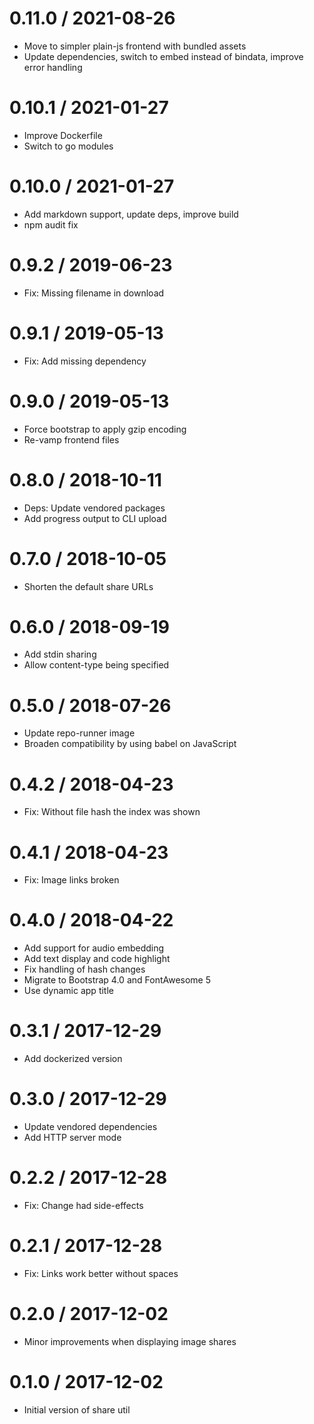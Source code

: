 # 0.11.0 / 2021-08-26

  * Move to simpler plain-js frontend with bundled assets
  * Update dependencies, switch to embed instead of bindata, improve error handling

# 0.10.1 / 2021-01-27

  * Improve Dockerfile
  * Switch to go modules

# 0.10.0 / 2021-01-27

  * Add markdown support, update deps, improve build
  * npm audit fix

# 0.9.2 / 2019-06-23

  * Fix: Missing filename in download

# 0.9.1 / 2019-05-13

  * Fix: Add missing dependency

# 0.9.0 / 2019-05-13

  * Force bootstrap to apply gzip encoding
  * Re-vamp frontend files

# 0.8.0 / 2018-10-11

  * Deps: Update vendored packages
  * Add progress output to CLI upload

# 0.7.0 / 2018-10-05

  * Shorten the default share URLs

# 0.6.0 / 2018-09-19

  * Add stdin sharing
  * Allow content-type being specified

# 0.5.0 / 2018-07-26

  * Update repo-runner image
  * Broaden compatibility by using babel on JavaScript

# 0.4.2 / 2018-04-23

  * Fix: Without file hash the index was shown

# 0.4.1 / 2018-04-23

  * Fix: Image links broken

# 0.4.0 / 2018-04-22

  * Add support for audio embedding
  * Add text display and code highlight
  * Fix handling of hash changes
  * Migrate to Bootstrap 4.0 and FontAwesome 5
  * Use dynamic app title

# 0.3.1 / 2017-12-29

  * Add dockerized version

# 0.3.0 / 2017-12-29

  * Update vendored dependencies
  * Add HTTP server mode

# 0.2.2 / 2017-12-28

  * Fix: Change had side-effects

# 0.2.1 / 2017-12-28

  * Fix: Links work better without spaces

# 0.2.0 / 2017-12-02

  * Minor improvements when displaying image shares

# 0.1.0 / 2017-12-02

  * Initial version of share util
